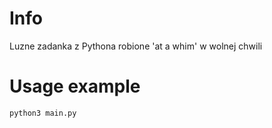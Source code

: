 # Info

Luzne zadanka z Pythona robione 'at a whim' w wolnej chwili

# Usage example

```bash
python3 main.py
```
